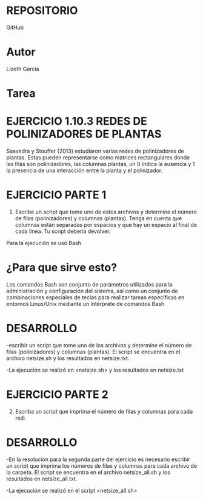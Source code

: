 # REPOSITORIO
GitHub
# Autor
Lizeth Garcia

# Tarea

#  EJERCICIO 1.10.3 REDES DE POLINIZADORES DE PLANTAS
Saavedra y Stouffer (2013) estudiaron varias redes de polinizadores de plantas. Estas pueden representarse como matrices rectangulares donde las filas son 
polinizadores, las columnas plantas, un 0 indica la ausencia y 1 la presencia de una interacción entre la planta y el polinizador.

# EJERCICIO PARTE 1
1. Escribe un script que tome uno de estos archivos y determine el número de filas (polinizadores) y columnas (plantas). Tenga en cuenta que
columnas están separadas por espacios y que hay un espacio al final de cada línea. Tu script debería devolver.

Para la ejecución se usó Bash
# ¿Para que sirve esto?
Los comandos Bash son conjunto de parámetros utilizados para la administración y configuración del sistema, así como un conjunto de combinaciones especiales de teclas para realizar tareas específicas en entornos Linux/Unix mediante un intérprete de comandos Bash

# DESARROLLO
-escribir un script que tome uno de los archivos y determine el número de filas (polinizadores) y columnas (plantas). El script se encuentra en el archivo netsize.sh y los resultados en netsize.txt.

-La ejecución se realizó en <netsize.sh> y los resultados en netsize.txt

# EJERCICIO PARTE 2
2. Escriba un script que imprima el número de filas y
columnas para cada red:

# DESARROLLO
-En la resolución para la segunda parte del ejercicio es necesario escribir un script que imprima los números de filas y columnas para cada archivo de la carpeta. El script se encuentra en el archivo netsize_all.sh y los resultados en netsize_all.txt.

-La ejecución se realizó en el script <netsize_all.sh>

